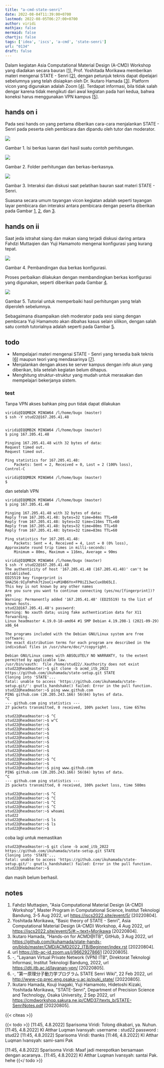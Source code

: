 ```yaml
---
title: "a-cmd-state-senri"
date: 2022-08-04T11:39:00+0700
lastmod: 2022-08-05T06:27:00+0700
author: viridi
mathjax: false
mermaid: false
chartjs: false
tags: ['idea', 'iscs', 'a-cmd', 'state-senri']
url: "0134"
draft: false
---
```

Dalam kegiatan Asia Computational Material Design (A-CMD) Workshop yang diadakan secara bauran [[1](#r01)], Prof. Yoshitada Morikawa memberikan materi mengenai STATE - Senri [[2](#r02)], dengan petunjuk teknis dapat dipelajari sebelumnya yang telah disiapkan oleh Dr. Ikutaro Hamada [[3](#r03)]. Platform vicon yang digunakan adalah Zoom [[4](#r04)]. Terdapat informasi, bila tidak salah dengar karena tidak mengikuti dari awal kegiatan pada hari kedua, bahwa koneksi harus menggunakan VPN kampus [[5](#r05)].


## hands on i
Pada sesi hands on yang pertama diberikan cara-cara menjalankan STATE - Senri pada peserta oleh pembicara dan dipandu oleh tutor dan moderator.

![](/bugx/img/idea/a-cmd/a-cmd-zoom-20220804-1133.png)

Gambar <a name='fig1'>1</a>. Isi berkas luaran dari hasil suatu contoh perhitungan.

![](/bugx/img/idea/a-cmd/a-cmd-zoom-20220804-1137.png)

Gambar <a name='fig2'>2</a>. Folder perhitungan dan berkas-berkasnya.

![](/bugx/img/idea/a-cmd/a-cmd-zoom-20220804-1152.png)

Gambar <a name='fig3'>3</a>. Interaksi dan diskusi saat pelatihan bauran saat materi STATE - Senri.

Suasana secara umum tayangan vicon kegiatan adalah seperti tayangan layar pembicara dan interaksi antara pembicara dengan peserta diberikan pada Gambar [1](#fig1),  [2](#fig2), dan [3](#fig3).


## hands on ii
Saat jeda istrahat siang dan makan siang terjadi diskusi daring antara Fahdzi Muttaqien dan Yuji Hamamoto mengenai konfigurasi yang kurang tepat.

![](/bugx/img/idea/a-cmd/a-cmd-zoom-20220804-1238.png)

Gambar <a name='fig4'>4</a>. Pembandingan dua berkas konfigurasi.

Proses perbaikan dilakukan dengan membandingkan berkas konfigurasi yang digunakan, seperti diberikan pada Gambar [4](#fig4).

![](/bugx/img/idea/a-cmd/a-cmd-zoom-20220804-1302.png)

Gambar <a name='fig5'>5</a>. Tutorial untuk memperbaiki hasil perhitungan yang telah diperoleh sebelumnya.

Sebagaimana disampaikan oleh moderator pada sesi siang dengan pembicara Yuji Hamamoto akan dibahas kasus selain silikon, dengan salah satu contoh tutorialnya adalah seperti pada Gambar [5](#fig5).


## todo
+ Mempelajari materi mengenai STATE - Senri yang tersedia baik teknis [[6](#r06)] maupun teori yang mendasarinya [[7](#r07)].
+ Menjalankan dengan akses ke server kampus dengan info akun yang diberikan, bila setelah kegiatan belum dihapus.
+ Menghitung struktur-struktur yang mudah untuk merasakan dan mempelajari bekerjanya sistem.

### test
Tanpa VPN akses bahkan ping pun tidak dapat dilakukan

```batch
viridi@IQQMB2K MINGW64 /l/home/bugx (master)
$ ssh -Y stud22@167.205.41.48


viridi@IQQMB2K MINGW64 /l/home/bugx (master)
$ ping 167.205.41.48

Pinging 167.205.41.48 with 32 bytes of data:
Request timed out.
Request timed out.

Ping statistics for 167.205.41.48:
    Packets: Sent = 2, Received = 0, Lost = 2 (100% loss),
Control-C

viridi@IQQMB2K MINGW64 /l/home/bugx (master)
$
```

dan setelah VPN

```batch
viridi@IQQMB2K MINGW64 /l/home/bugx (master)
$ ping 167.205.41.48

Pinging 167.205.41.48 with 32 bytes of data:
Reply from 167.205.41.48: bytes=32 time=84ms TTL=60
Reply from 167.205.41.48: bytes=32 time=116ms TTL=60
Reply from 167.205.41.48: bytes=32 time=80ms TTL=60
Reply from 167.205.41.48: bytes=32 time=83ms TTL=60

Ping statistics for 167.205.41.48:
    Packets: Sent = 4, Received = 4, Lost = 0 (0% loss),
Approximate round trip times in milli-seconds:
    Minimum = 80ms, Maximum = 116ms, Average = 90ms

viridi@IQQMB2K MINGW64 /l/home/bugx (master)
$ ssh -Y stud22@167.205.41.48
The authenticity of host '167.205.41.48 (167.205.41.48)' can't be established.
ED25519 key fingerprint is SHA256:9IyFmPnk7t2ooCi+uM1HB6Yn+FP0iZ13wcCuxOb65LI.
This key is not known by any other names
Are you sure you want to continue connecting (yes/no/[fingerprint])? yes
Warning: Permanently added '167.205.41.48' (ED25519) to the list of known hosts.
stud22@167.205.41.48's password:
Warning: No xauth data; using fake authentication data for X11 forwarding.
Linux headmaster 4.19.0-18-amd64 #1 SMP Debian 4.19.208-1 (2021-09-29) x86_64

The programs included with the Debian GNU/Linux system are free software;
the exact distribution terms for each program are described in the
individual files in /usr/share/doc/*/copyright.

Debian GNU/Linux comes with ABSOLUTELY NO WARRANTY, to the extent
permitted by applicable law.
/usr/bin/xauth:  file /home/stud22/.Xauthority does not exist
stud22@headmaster:~$ git clone -b acmd_itb_2022 https://github.com/ikuhamada/state-setup.git STATE
Cloning into 'STATE'...
fatal: unable to access 'https://github.com/ikuhamada/state-setup.git/': gnutls_handshake() failed: Error in the pull function.
stud22@headmaster:~$ ping www.github.com
PING github.com (20.205.243.166) 56(84) bytes of data.
^C
--- github.com ping statistics ---
27 packets transmitted, 0 received, 100% packet loss, time 657ms

stud22@headmaster:~$ ^C
stud22@headmaster:~$ w^C
stud22@headmaster:~$
stud22@headmaster:~$
stud22@headmaster:~$
stud22@headmaster:~$
stud22@headmaster:~$
stud22@headmaster:~$
stud22@headmaster:~$
stud22@headmaster:~$
stud22@headmaster:~$ ^C
stud22@headmaster:~$
stud22@headmaster:~$ ping www.github.com
PING github.com (20.205.243.166) 56(84) bytes of data.
^C
--- github.com ping statistics ---
25 packets transmitted, 0 received, 100% packet loss, time 580ms

stud22@headmaster:~$ ^C
stud22@headmaster:~$ ^C
stud22@headmaster:~$ ^C
stud22@headmaster:~$ ^C
stud22@headmaster:~$ whoami
stud22
stud22@headmaster:~$ ls
stud22@headmaster:~$ ls
stud22@headmaster:~$
```

coba lagi untuk memastikan

```batch
stud22@headmaster:~$ git clone -b acmd_itb_2022 https://github.com/ikuhamada/state-setup.git STATE
Cloning into 'STATE'...
fatal: unable to access 'https://github.com/ikuhamada/state-setup.git/': gnutls_handshake() failed: Error in the pull function.
stud22@headmaster:~$
```

dan masih belum berhasil.


## notes
1. <a name='r01'></a>Fahdzi Muttaqien, "Asia Computational Material Design (A-CMD) Workshop", Master Program in Computational Science, Institut Teknologi Bandung, 3-5 Aug 2022, url <https://iscs2022.site/event/5/> [20220804].
2. <a name='r02'></a>Yoshitada Morikawa, "Basic theory of STATE - Senri", Asia Computational Material Design (A-CMD) Workshop, 4 Aug 2022, url <https://iscs2022.site/event/5/#:~:text=Morikawa> [20220804].
3. <a name='r03'></a>Ikutaro Hamada, "Hands-on for ACMD@ITB", GitHub, 3 Aug 2022, url <https://github.com/ikuhamada/state-hands-on/blob/master/CMD/ACMD2022_ITB/Beginner/index.rst> [20220804].
4. <a name='r04'></a>url <https://itb-ac-id.zoom.us/j/96629278661> [20220805].
5. <a name='r05'></a>-, "Layanan Virtual Private Network (VPN) ITB", Direktorat Teknologi Informasi, Institut Teknologi Bandung, 2022, url <https://dti.itb.ac.id/layanan-vpn/> [20220805].
6. <a name='r06'></a>-, "第一原理分子動力学プログラム STATE Senri Wiki", 22 Feb 2022, url <http://www-cp.prec.eng.osaka-u.ac.jp/puki_state/> [20220805].
7. <a name='r07'></a>Ikutaro Hamada, Kouji Inagaki, Yuji Hamamoto, Hidetoshi Kizaki, Yoshitada Morikawa, "STATE-Senri", Department of Precision Science and Technology,
Osaka University, 2 Sep 2022, url <https://cmdworkshop.sakura.ne.jp/CMD37/texts_b/STATE-SenriNotes.pdf> [20220805].

{{< citeas >}}

{{< todo >}}
[11:45, 4.8.2022] Sparisoma Viridi:
Tolong dikabari, ya. Nuhun.
[11:45, 4.8.2022] KI Atthar Luqman Ivansyah:
username : stud22
password : stud22
[11:45, 4.8.2022] Sparisoma Viridi:
thanks
[11:46, 4.8.2022] KI Atthar Luqman Ivansyah:
sami-sami Pak

[11:45, 4.8.2022] Sparisoma Viridi:
Maaf jadi merepotkan bersamaan dengan acaranya..
[11:45, 4.8.2022] KI Atthar Luqman Ivansyah:
santai Pak. hehe
{{</ todo >}}
